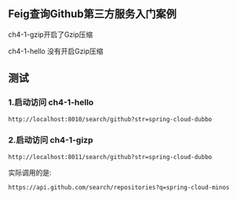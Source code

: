 
## Feig查询Github第三方服务入门案例

ch4-1-gzip开启了Gzip压缩

ch4-1-hello 没有开启Gzip压缩

## 测试
### 1.启动访问 ch4-1-hello
```
http://localhost:8010/search/github?str=spring-cloud-dubbo
```
### 2.启动访问 ch4-1-gizp
```
http://localhost:8011/search/github?str=spring-cloud-dubbo
```


实际调用的是:
```
https://api.github.com/search/repositories?q=spring-cloud-minos
```




